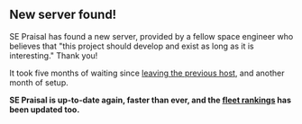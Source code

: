 ## New server found!



SE Praisal has found a new server, provided by a fellow space engineer who believes that "this project should develop and exist as long as it is interesting." Thank you!

It took five months of waiting since [leaving the previous host](./looking-for-new-host), and another month of setup.

**SE Praisal is up-to-date again, faster than ever, and the [fleet rankings](./fleets) has been updated too.**
